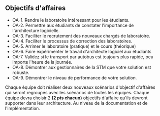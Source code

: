 ## Objectifs d'affaires

- OA-1. Rendre le laboratoire intéressant pour les étudiants.
- OA-2. Permettre aux étudiants de constater l'importance de l'architecture logicielle.
- OA-3. Faciliter le recrutement des nouveaux chargés de laboratoire.
- OA-4. Faciliter le processus de correction des laboratoires.
- OA-5. Arrimer le laboratoire (pratique) et le cours (théorique)
- OA-6. Faire expérimenter le travail d'architecte logiciel aux étudiants.
- OA-7. Validez si le transport par autobus est toujours plus rapide, peu importe l'heure de la journée.
- OA-8. Démontrer aux gestionnaires de la STM que votre solution est robuste.
- OA-9. Démontrer le niveau de performance de votre solution.

Chaque équipe doit réaliser deux nouveaux scénarios d'objectif d'affaires qui seront regroupés avec les scénarios de toutes les équipes.  Chaque équipe devra choisir 2  **(2 pts chacun)** objectifs d'affaire qu'ils devront supporter dans leur architecture.  Au niveau de la documentation et de l'implémentation.


